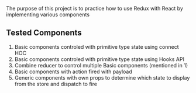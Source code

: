 The purpose of this project is to practice how to use Redux with React by implementing various components

## Tested Components

1. Basic components controled with primitive type state using connect HOC
2. Basic components controled with primitive type state using Hooks API
3. Combine reducer to control multiple Basic components (mentioned in 1)
4. Basic components with action fired with payload
5. Generic components with own props to determine which state to display from the store and dispatch to fire
